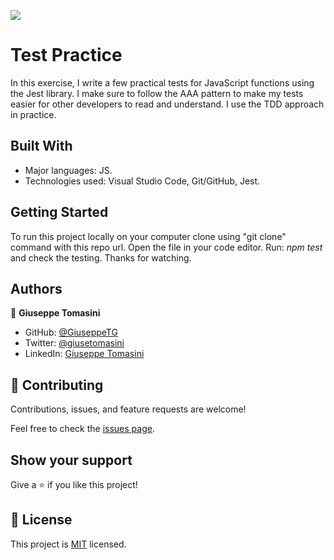 ![](https://img.shields.io/badge/Microverse-blueviolet)

# Test Practice

In this exercise, I write a few practical tests for JavaScript functions using the Jest library. I make sure to follow the AAA pattern to make my tests easier for other developers to read and understand. I use the TDD approach in practice.

## Built With

- Major languages: JS.
- Technologies used: Visual Studio Code, Git/GitHub, Jest.

## Getting Started

To run this project locally on your computer clone using "git clone" command with this repo url.
Open the file in your code editor. 
Run: *npm test* and check the testing.
Thanks for watching.

## Authors

👤 **Giuseppe Tomasini**

- GitHub: [@GiuseppeTG](https://github.com/GiuseppeTG)
- Twitter: [@giusetomasini](https://twitter.com/giusetomasini)
- LinkedIn: [Giuseppe Tomasini](https://www.linkedin.com/in/giuseppe-tomasini-67ba101a8/)


## 🤝 Contributing

Contributions, issues, and feature requests are welcome!

Feel free to check the [issues page](../../issues/).

## Show your support

Give a ⭐️ if you like this project!


## 📝 License

This project is [MIT](./MIT.md) licensed.
